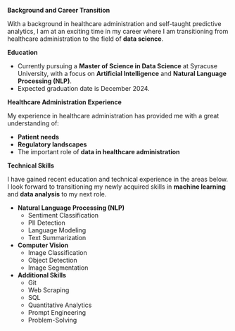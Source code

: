 **Background and Career Transition**

With a background in healthcare administration and self-taught predictive analytics, I am at an exciting time in my career where I am transitioning from healthcare administration to the field of **data science**.

**Education**

* Currently pursuing a **Master of Science in Data Science** at Syracuse University, with a focus on **Artificial Intelligence** and **Natural Language Processing (NLP)**.
* Expected graduation date is December 2024.

**Healthcare Administration Experience**

My experience in healthcare administration has provided me with a great understanding of:

* **Patient needs**
* **Regulatory landscapes**
* The important role of **data in healthcare administration**

**Technical Skills**

I have gained recent education and technical experience in the areas below. I look forward to transitioning my newly acquired skills in **machine learning** and **data analysis** to my next role.

* **Natural Language Processing (NLP)**
    * Sentiment Classification
    * PII Detection
    * Language Modeling
    * Text Summarization
* **Computer Vision**
    * Image Classification
    * Object Detection
    * Image Segmentation
* **Additional Skills**
    * Git
    * Web Scraping
    * SQL
    * Quantitative Analytics
    * Prompt Engineering
    * Problem-Solving
